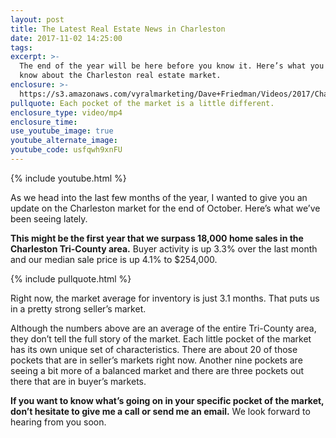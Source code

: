 ```yaml
---
layout: post
title: The Latest Real Estate News in Charleston
date: 2017-11-02 14:25:00
tags:
excerpt: >-
  The end of the year will be here before you know it. Here’s what you should
  know about the Charleston real estate market.
enclosure: >-
  https://s3.amazonaws.com/vyralmarketing/Dave+Friedman/Videos/2017/Charleston+Market+Update.mp4
pullquote: Each pocket of the market is a little different.
enclosure_type: video/mp4
enclosure_time:
use_youtube_image: true
youtube_alternate_image:
youtube_code: usfqwh9xnFU
---
```



{% include youtube.html %}

As we head into the last few months of the year, I wanted to give you an update on the Charleston market for the end of October. Here’s what we’ve been seeing lately.

**This might be the first year that we surpass 18,000 home sales in the Charleston Tri-County area.** Buyer activity is up 3.3% over the last month and our median sale price is up 4.1% to $254,000.

{% include pullquote.html %}

Right now, the market average for inventory is just 3.1 months. That puts us in a pretty strong seller’s market.

Although the numbers above are an average of the entire Tri-County area, they don’t tell the full story of the market. Each little pocket of the market has its own unique set of characteristics. There are about 20 of those pockets that are in seller’s markets right now. Another nine pockets are seeing a bit more of a balanced market and there are three pockets out there that are in buyer’s markets.

**If you want to know what’s going on in your specific pocket of the market, don’t hesitate to give me a call or send me an email.** We look forward to hearing from you soon.